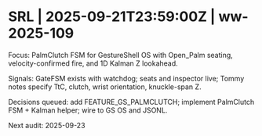 # SRL | 2025-09-21T23:59:00Z | ww-2025-109

Focus: PalmClutch FSM for GestureShell OS with Open_Palm seating, velocity-confirmed fire, and 1D Kalman Z lookahead.

Signals: GateFSM exists with watchdog; seats and inspector live; Tommy notes specify TtC, clutch, wrist orientation, knuckle-span Z.

Decisions queued: add FEATURE_GS_PALMCLUTCH; implement PalmClutch FSM + Kalman helper; wire to GS OS and JSONL.

Next audit: 2025-09-23
